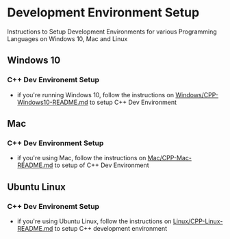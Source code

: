 # Development Environment Setup

Instructions to Setup Development Environments for various Programming Languages on Windows 10, Mac and Linux

## Windows 10

### C++ Dev Environemt Setup

- if you're running Windows 10, follow the instructions on [Windows/CPP-Windows10-README.md](Windows/CPP-Windows10-README.md) to setup C++ Dev Environment

## Mac 

### C++ Dev Environment Setup

- if you're using Mac, follow the instructions on [Mac/CPP-Mac-README.md](Mac/CPP-Mac-README.md) to setup of C++ Dev Environment

## Ubuntu Linux

### C++ Dev Environemt Setup

- if you're using Ubuntu Linux, follow the instructions on [Linux/CPP-Linux-README.md](Linux/CPP-Linux-README.md) to setup C++ development environment
